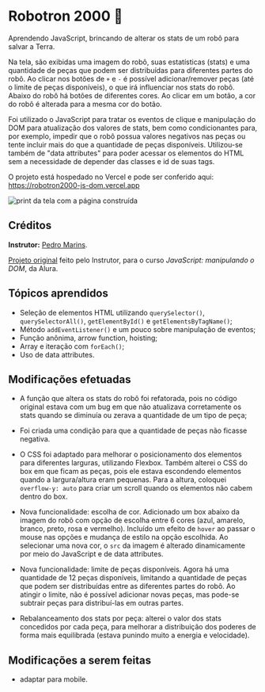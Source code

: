 # Robotron 2000 🤖
Aprendendo JavaScript, brincando de alterar os stats de um robô para salvar a Terra.

Na tela, são exibidas uma imagem do robô, suas estatísticas (stats) e uma quantidade de peças que podem ser distribuídas para diferentes partes do robô. Ao clicar nos botões de `+` e `-` é possível adicionar/remover peças (até o limite de peças disponíveis), o que irá influenciar nos stats do robô. Abaixo do robô há botões de diferentes cores. Ao clicar em um botão, a cor do robô é alterada para a mesma cor do botão.

Foi utilizado o JavaScript para tratar os eventos de clique e manipulação do DOM para atualização dos valores de stats, bem como condicionantes para, por exemplo, impedir que o robô possua valores negativos nas peças ou tente incluir mais do que a quantidade de peças disponíveis. Utilizou-se também de "data attributes" para poder acessar os elementos do HTML sem a necessidade de depender das classes e id de suas tags.

O projeto está hospedado no Vercel e pode ser conferido aqui: https://robotron2000-js-dom.vercel.app

![print da tela com a página construída](https://user-images.githubusercontent.com/19349339/189413262-3c40c6c2-302e-418f-8ed8-16ea79a42dc4.png)

## Créditos
**Instrutor:** [Pedro Marins](https://github.com/pedromarins).

[Projeto original](https://github.com/pedromarins/robotron-2000) feito pelo Instrutor, para o curso *JavaScript: manipulando o DOM*, da Alura.

## Tópicos aprendidos
- Seleção de elementos HTML utilizando `querySelector()`, `querySelectorAll()`, `getElementById()` e `getElementsByTagName()`;
- Método `addEventListener()` e um pouco sobre manipulação de eventos;
- Função anônima, arrow function, hoisting;
- Array e iteração com `forEach()`;
- Uso de data attributes.

## Modificações efetuadas
- A função que altera os stats do robô foi refatorada, pois no código original estava com um bug em que não atualizava corretamente os stats quando se diminuía ou zerava a quantidade de um tipo de peça;

- Foi criada uma condição para que a quantidade de peças não ficasse negativa.

- O CSS foi adaptado para melhorar o posicionamento dos elementos para diferentes larguras, utilizando Flexbox. Também alterei o CSS do box em que ficam as peças, pois ele estava escondendo elementos quando a largura/altura eram pequenas. Para a altura, coloquei `overflow-y: auto` para criar um scroll quando os elementos não cabem dentro do box. 

- Nova funcionalidade: escolha de cor. Adicionado um box abaixo da imagem do robô com opção de escolha entre 6 cores (azul, amarelo, branco, preto, rosa e vermelho). Incluído um efeito de `hover` ao passar o mouse nas opções e mudança de estilo na opção escolhida. Ao selecionar uma nova cor, o `src` da imagem é alterado dinamicamente por meio do JavaScript e de data attributes.

- Nova funcionalidade: limite de peças disponíveis. Agora há uma quantidade de 12 peças disponíveis, limitando a quantidade de peças que podem ser distribuídas entre as diferentes partes do robô. Ao atingir o limite, não é possível adicionar novas peças, mas pode-se subtrair peças para distribuí-las em outras partes.  

- Rebalanceamento dos stats por peça: alterei o valor dos stats concedidos por cada peça, para melhorar a distribuição dos poderes de forma mais equilibrada (estava punindo muito a energia e velocidade).

## Modificações a serem feitas
- adaptar para mobile.
